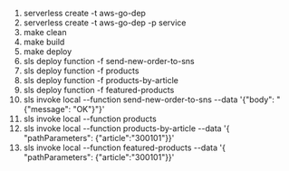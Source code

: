 1. serverless create -t aws-go-dep 
2. serverless create -t aws-go-dep -p service
3. make clean
4. make build 
5. make deploy
6. sls deploy function -f send-new-order-to-sns
7. sls deploy function -f products
8. sls deploy function -f products-by-article
9. sls deploy function -f featured-products
10. sls invoke local --function send-new-order-to-sns --data '{"body": "{\"message\": \"OK\"}"}'
11. sls invoke local --function products
12. sls invoke local --function products-by-article --data '{ "pathParameters": {"article":"300101"}}'
13. sls invoke local --function featured-products --data '{ "pathParameters": {"article":"300101"}}'